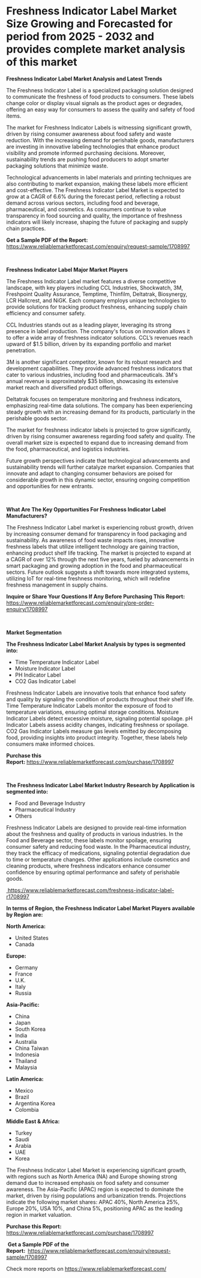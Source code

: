<p><h1>Freshness Indicator Label Market Size Growing and Forecasted for period from 2025 - 2032 and provides complete market analysis of this market</h1></p><p><strong>Freshness Indicator Label Market Analysis and Latest Trends</strong></p>
<p><p>The Freshness Indicator Label is a specialized packaging solution designed to communicate the freshness of food products to consumers. These labels change color or display visual signals as the product ages or degrades, offering an easy way for consumers to assess the quality and safety of food items.</p><p>The market for Freshness Indicator Labels is witnessing significant growth, driven by rising consumer awareness about food safety and waste reduction. With the increasing demand for perishable goods, manufacturers are investing in innovative labeling technologies that enhance product visibility and promote informed purchasing decisions. Moreover, sustainability trends are pushing food producers to adopt smarter packaging solutions that minimize waste. </p><p>Technological advancements in label materials and printing techniques are also contributing to market expansion, making these labels more efficient and cost-effective. The Freshness Indicator Label Market is expected to grow at a CAGR of 6.6% during the forecast period, reflecting a robust demand across various sectors, including food and beverage, pharmaceutical, and cosmetics. As consumers continue to value transparency in food sourcing and quality, the importance of freshness indicators will likely increase, shaping the future of packaging and supply chain practices.</p></p>
<p><strong>Get a Sample PDF of the Report:&nbsp;</strong> <a href="https://www.reliablemarketforecast.com/enquiry/request-sample/1708997?utm_campaign=3078&utm_medium=2&utm_source=Github&utm_content=ia&utm_term=27032025&utm_id=freshness-indicator-label">https://www.reliablemarketforecast.com/enquiry/request-sample/1708997</a></p>
<p>&nbsp;</p>
<p><strong>Freshness Indicator Label Major Market Players</strong></p>
<p><p>The Freshness Indicator Label market features a diverse competitive landscape, with key players including CCL Industries, Shockwatch, 3M, Freshpoint Quality Assurance, Temptime, Thinfilm, Deltatrak, Biosynergy, LCR Hallcrest, and NiGK. Each company employs unique technologies to provide solutions for tracking product freshness, enhancing supply chain efficiency and consumer safety.</p><p>CCL Industries stands out as a leading player, leveraging its strong presence in label production. The company's focus on innovation allows it to offer a wide array of freshness indicator solutions. CCL’s revenues reach upward of $1.5 billion, driven by its expanding portfolio and market penetration.</p><p>3M is another significant competitor, known for its robust research and development capabilities. They provide advanced freshness indicators that cater to various industries, including food and pharmaceuticals. 3M's annual revenue is approximately $35 billion, showcasing its extensive market reach and diversified product offerings.</p><p>Deltatrak focuses on temperature monitoring and freshness indicators, emphasizing real-time data solutions. The company has been experiencing steady growth with an increasing demand for its products, particularly in the perishable goods sector.</p><p>The market for freshness indicator labels is projected to grow significantly, driven by rising consumer awareness regarding food safety and quality. The overall market size is expected to expand due to increasing demand from the food, pharmaceutical, and logistics industries.</p><p>Future growth perspectives indicate that technological advancements and sustainability trends will further catalyze market expansion. Companies that innovate and adapt to changing consumer behaviors are poised for considerable growth in this dynamic sector, ensuring ongoing competition and opportunities for new entrants.</p></p>
<p>&nbsp;</p>
<p><strong>What Are The Key Opportunities For Freshness Indicator Label Manufacturers?</strong></p>
<p><p>The Freshness Indicator Label market is experiencing robust growth, driven by increasing consumer demand for transparency in food packaging and sustainability. As awareness of food waste impacts rises, innovative freshness labels that utilize intelligent technology are gaining traction, enhancing product shelf life tracking. The market is projected to expand at a CAGR of over 12% through the next five years, fueled by advancements in smart packaging and growing adoption in the food and pharmaceutical sectors. Future outlook suggests a shift towards more integrated systems, utilizing IoT for real-time freshness monitoring, which will redefine freshness management in supply chains.</p></p>
<p><strong>Inquire or Share Your Questions If Any Before Purchasing This Report:</strong> <a href="https://www.reliablemarketforecast.com/enquiry/pre-order-enquiry/1708997?utm_campaign=3078&utm_medium=2&utm_source=Github&utm_content=ia&utm_term=27032025&utm_id=freshness-indicator-label">https://www.reliablemarketforecast.com/enquiry/pre-order-enquiry/1708997</a></p>
<p>&nbsp;</p>
<p><strong>Market Segmentation</strong></p>
<p><strong>The Freshness Indicator Label Market Analysis by types is segmented into:</strong></p>
<p><ul><li>Time Temperature Indicator Label</li><li>Moisture Indicator Label</li><li>PH Indicator Label</li><li>CO2 Gas Indicator Label</li></ul></p>
<p><p>Freshness Indicator Labels are innovative tools that enhance food safety and quality by signaling the condition of products throughout their shelf life. Time Temperature Indicator Labels monitor the exposure of food to temperature variations, ensuring optimal storage conditions. Moisture Indicator Labels detect excessive moisture, signaling potential spoilage. pH Indicator Labels assess acidity changes, indicating freshness or spoilage. CO2 Gas Indicator Labels measure gas levels emitted by decomposing food, providing insights into product integrity. Together, these labels help consumers make informed choices.</p></p>
<p><strong>Purchase this Report:&nbsp;</strong><a href="https://www.reliablemarketforecast.com/purchase/1708997?utm_campaign=3078&utm_medium=2&utm_source=Github&utm_content=ia&utm_term=27032025&utm_id=freshness-indicator-label">https://www.reliablemarketforecast.com/purchase/1708997</a></p>
<p>&nbsp;</p>
<p><strong>The Freshness Indicator Label Market Industry Research by Application is segmented into:</strong></p>
<p><ul><li>Food and Beverage Industry</li><li>Pharmaceutical Industry</li><li>Others</li></ul></p>
<p><p>Freshness Indicator Labels are designed to provide real-time information about the freshness and quality of products in various industries. In the Food and Beverage sector, these labels monitor spoilage, ensuring consumer safety and reducing food waste. In the Pharmaceutical industry, they track the efficacy of medications, signaling potential degradation due to time or temperature changes. Other applications include cosmetics and cleaning products, where freshness indicators enhance consumer confidence by ensuring optimal performance and safety of perishable goods.</p></p>
<p><a href="https://www.reliablemarketforecast.com/freshness-indicator-label-r1708997?utm_campaign=3078&utm_medium=2&utm_source=Github&utm_content=ia&utm_term=27032025&utm_id=freshness-indicator-label">&nbsp;https://www.reliablemarketforecast.com/freshness-indicator-label-r1708997</a></p>
<p><strong>In terms of Region, the Freshness Indicator Label Market Players available by Region are:</strong></p>
<p>
    <p> <strong> North America: </strong>
        <ul>
            <li>United States</li>
            <li>Canada</li>
        </ul>
        </p> 
    <p> <strong> Europe: </strong>
        <ul>
            <li>Germany</li>
            <li>France</li>
            <li>U.K.</li>
            <li>Italy</li>
            <li>Russia</li>
        </ul>
        </p> 
    <p> <strong> Asia-Pacific: </strong>
        <ul>
            <li>China</li>
            <li>Japan</li>
            <li>South Korea</li>
            <li>India</li>
            <li>Australia</li>
            <li>China Taiwan</li>
            <li>Indonesia</li>
            <li>Thailand</li>
            <li>Malaysia</li>
        </ul>
        </p> 
    <p> <strong> Latin America: </strong>
        <ul>
            <li>Mexico</li>
            <li>Brazil</li>
            <li>Argentina Korea</li>
            <li>Colombia</li>
        </ul>
        </p> 
    <p> <strong> Middle East & Africa: </strong>
        <ul>
            <li>Turkey</li>
            <li>Saudi</li>
            <li>Arabia</li>
            <li>UAE</li>
            <li>Korea</li>
        </ul>
    </p>
    </p>
<p><p>The Freshness Indicator Label Market is experiencing significant growth, with regions such as North America (NA) and Europe showing strong demand due to increased emphasis on food safety and consumer awareness. The Asia-Pacific (APAC) region is expected to dominate the market, driven by rising populations and urbanization trends. Projections indicate the following market shares: APAC 40%, North America 25%, Europe 20%, USA 10%, and China 5%, positioning APAC as the leading region in market valuation.</p></p>
<p><strong>Purchase this Report: </strong><a href="https://www.reliablemarketforecast.com/purchase/1708997?utm_campaign=3078&utm_medium=2&utm_source=Github&utm_content=ia&utm_term=27032025&utm_id=freshness-indicator-label">https://www.reliablemarketforecast.com/purchase/1708997</a></p>
<p>&nbsp;<strong>Get a Sample PDF of the Report:&nbsp;&nbsp;</strong><a href="https://www.reliablemarketforecast.com/enquiry/request-sample/1708997?utm_campaign=3078&utm_medium=2&utm_source=Github&utm_content=ia&utm_term=27032025&utm_id=freshness-indicator-label">https://www.reliablemarketforecast.com/enquiry/request-sample/1708997</a></p>
<p><strong></strong></p>
<p>Check more reports on <a href="https://www.reliablemarketforecast.com/?utm_campaign=3078&utm_medium=2&utm_source=Github&utm_content=ia&utm_term=27032025&utm_id=freshness-indicator-label">https://www.reliablemarketforecast.com/</a></p>